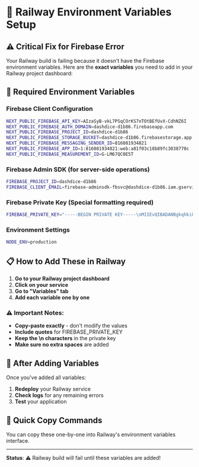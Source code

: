 # 🚂 Railway Environment Variables Setup

## ⚠️ Critical Fix for Firebase Error

Your Railway build is failing because it doesn't have the Firebase environment variables. Here are the **exact variables** you need to add in your Railway project dashboard:

## 🔑 Required Environment Variables

### Firebase Client Configuration
```bash
NEXT_PUBLIC_FIREBASE_API_KEY=AIzaSyB-vkL7PSqCOrKS7nTOtBEfUvX-CdhNZ6I
NEXT_PUBLIC_FIREBASE_AUTH_DOMAIN=dashdice-d1b86.firebaseapp.com
NEXT_PUBLIC_FIREBASE_PROJECT_ID=dashdice-d1b86
NEXT_PUBLIC_FIREBASE_STORAGE_BUCKET=dashdice-d1b86.firebasestorage.app
NEXT_PUBLIC_FIREBASE_MESSAGING_SENDER_ID=816081934821
NEXT_PUBLIC_FIREBASE_APP_ID=1:816081934821:web:a81f03c18b89fc3038770c
NEXT_PUBLIC_FIREBASE_MEASUREMENT_ID=G-LM67QC0E5T
```

### Firebase Admin SDK (for server-side operations)
```bash
FIREBASE_PROJECT_ID=dashdice-d1b86
FIREBASE_CLIENT_EMAIL=firebase-adminsdk-fbsvc@dashdice-d1b86.iam.gserviceaccount.com
```

### Firebase Private Key (Special formatting required)
```bash
FIREBASE_PRIVATE_KEY="-----BEGIN PRIVATE KEY-----\nMIIEvQIBADANBgkqhkiG9w0BAQEFAASCBKcwggSjAgEAAoIBAQC/jTIZt3VDuiLA\nMLh6iexsRoSKfSl1CCqDjmfrTg98LauANayY/ai7Ot/ggsBtYlJxqwjp1bgpGDMD\nxtiWZwGLZdgO6FKwae623h4hqGmEq+/mpV6ypjItlCqck3l5HgmSid//9I3FcvRD\nrr2F5jnewjlkpxyVIunVOf8lbnVLompql82Qudt8Hcbho/snfzrRzvBaLJPxDEjY\nzTC70Cvjy23QoEUjw6Mt6saFgCTKOchuc0yP8PpG0UCNz+25pzCBc4BewIblnAFd\nda1RKQOzcBwy6WkhDhtezMqQN5A3M+Z2DIZKPAT+Q0bE9vfAI2Qy+wcKxXjDWHJf\nyfcHVSPBAgMBAAECggEAI6KAz4fxqMfX7ykhKKq/8OStg5YFQGBkiFTVwFClUNSu\nMwvJMC0AVtR9EadBZRgFfl/zKI051WtLEkjLwi8nemdX6m4N9APBBQQNVvWdq7DQ\n0HezRkjkzNXjl31X+9A6t6guo887EKByEKVRXLeXzHkVdEQibRwxpBlF/hCugYND\nEGESR3G2n01D61JZ9VghBXEbZhYY+k6MyB803g0i59hJU3D+wNW2l4LUkDJRCTwd\n690JAfzdA8vdUk6xdni09Cu7fbWxpugMCwBTSjM5SvcpTM5ghdYPAX0HS8Aj4B7e\nY295lZO4Lx1suH6zgzxVcr2/KKX3iOxvXnHy3HiOAQKBgQDnSW+WTAcCB6cgV+2G\n5kDpg6B4NTnaSg95k6ddlOUm0rJPznbFn5sNnuyUNaA7gDxM9XHQY5tsfXvWVGKn\nDez/8ci8B5ZlQodEPogDtCNUHfAdK2C7bWxOb93MQZUerfyjOxT5KbcdQ69+16Uq\n+3v5TF26Xys49PEEoI+hU7qOZQKBgQDUBNmLwD9SCuQa72BWh2oxxr7p4g+jInZH\nESiTYKkm5NpEu7rr/gR7E3+fb09sZ/NA2TIYwAhN8MpOCs/38ryjMD2Wc7I1MajV\nlO0GyedgVf6QFHmd0rzpVM/mmxOrULehQA0de57SKwFkBfDKtjYEc/xV8V/J6IZ/\nqQbn4GHsLQKBgAxYRRZ2lGEtW2REjS8IFyrfla8U2DOohE7u7J34FosN7+qGkJxX\nuoTtmJ8IhbbnT1CkQSDoUCFoSTXVZzaXbbDzjM1McmCRPnsMA2J/OOuCdZB5Aj6+\nxmshWWtPjNAIZVWpD6OE8HslY7aXd/9lUOarhs0tyzbNDBg9Ia1wtKJpAoGBAJUX\ny/uQd3a0HfArAS4YD79tKXfC9ogbhd033ba1tH2bVTocYbfuayw5a/esCMgM2Wxy\nz93DvJNCjqEOzWxpD+oZ1FVmip0JjNaU4ZFyjfiawGaFX3hyZ1IVyBU8XDqOinMk\nXZSsB+V3RIUYAFoshBPhlELDeD69+0buj+KjUXkJAoGAJov/4Q5bo48iD8eE0zIj\nenMy6PJbcXk+zEb+9wfWsnB0rEvli0+/IDm03ccsQfatan5BzfnhZYw5w1XzZl/F\nVSfixxwdQB8nyfnwgxfob7oEivaeb7tzXZyE7VRK1HkK2RHLFDIto4+3+FZkyprt\nVaSunagBr19MhxVlcAv4rhY=\n-----END PRIVATE KEY-----"
```

### Environment Settings
```bash
NODE_ENV=production
```

## 📋 How to Add These in Railway

1. **Go to your Railway project dashboard**
2. **Click on your service**
3. **Go to "Variables" tab**
4. **Add each variable one by one**

### ⚠️ Important Notes:

- **Copy-paste exactly** - don't modify the values
- **Include quotes** for FIREBASE_PRIVATE_KEY
- **Keep the \n characters** in the private key
- **Make sure no extra spaces** are added

## 🔄 After Adding Variables

Once you've added all variables:
1. **Redeploy** your Railway service
2. **Check logs** for any remaining errors
3. **Test** your application

## 🎯 Quick Copy Commands

You can copy these one-by-one into Railway's environment variables interface.

---

**Status**: ⚠️ Railway build will fail until these variables are added!
